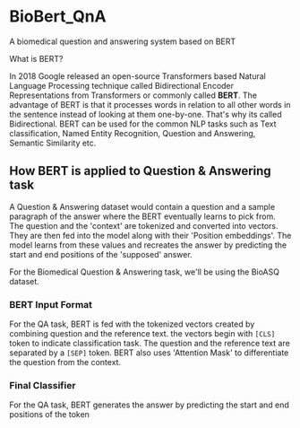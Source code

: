 # BioBert_QnA
A biomedical question and answering system based on BERT

What is BERT?

In 2018 Google released an open-source Transformers based Natural Language Processing technique called Bidirectional Encoder Representations from Transformers
or commonly called <b>BERT</b>. The advantage of BERT is that it processes words in relation to all other words in the sentence instead of looking at them one-by-one.
That's why its called Bidirectional. BERT can be used for the common NLP tasks such as Text classification, Named Entity Recognition, Question and Answering, 
Semantic Similarity etc. 


## How BERT is applied to Question & Answering task

A Question & Answering dataset would contain a question and a sample paragraph of the answer where the BERT eventually learns to pick from. The question and the 'context'
are tokenized and converted into vectors. They are then fed into the model along with their 'Position embeddings'. The model learns from these values and recreates the 
answer by predicting the start and end positions of the 'supposed' answer.

For the Biomedical Question & Answering task, we'll be using the BioASQ dataset. 


### BERT Input Format
For the QA task, BERT is fed with the tokenized vectors created by combining question and the reference text. the vectors begin with `[CLS]` token to indicate classification 
task. The question and the reference text are separated by a `[SEP]` token. BERT also uses 'Attention Mask' to differentiate the question from the context. 

### Final Classifier
For the QA task, BERT generates the answer by predicting the start and end positions of the token


